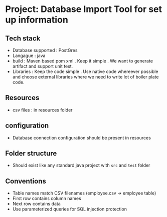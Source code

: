 
# Project: Database Import Tool for set up information
## Tech stack 
- Database supported : PostGres
- Langague : java 
- build : Maven based pom xml . Keep it simple . We want to generate artifact and support unit test.
- Libraries : Keep the code simple . 
    Use native code whereever possible and choose external libraries where we need to write lot of boiler plate code.   

## Resources
- csv files : in resources folder 

## configuration
- Database connection configuration should be present in resources 

## Folder structure
- Should exist like any standard java project with `src` and `test` folder

## Conventions
- Table names match CSV filenames (employee.csv → employee table)
- First row contains column names
- Next row contains data 
- Use parameterized queries for SQL injection protection
